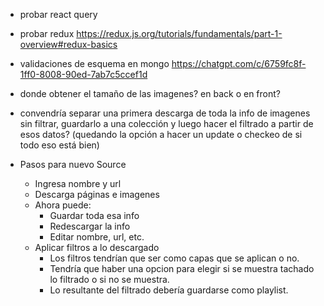 - probar react query
- probar redux https://redux.js.org/tutorials/fundamentals/part-1-overview#redux-basics

- validaciones de esquema en mongo
  https://chatgpt.com/c/6759fc8f-1ff0-8008-90ed-7ab7c5ccef1d

- donde obtener el tamaño de las imagenes? en back o en front?

- convendría separar una primera descarga de toda la info de imagenes sin filtrar, guardarlo a una colección y luego hacer el filtrado a partir de esos datos? (quedando la opción a hacer un update o checkeo de si todo eso está bien)

- Pasos para nuevo Source

  - Ingresa nombre y url
  - Descarga páginas e imagenes
  - Ahora puede:
    - Guardar toda esa info
    - Redescargar la info
    - Editar nombre, url, etc.
  - Aplicar filtros a lo descargado
    - Los filtros tendrían que ser como capas que se aplican o no.
    - Tendría que haber una opcion para elegir si se muestra tachado lo filtrado o si no se muestra.
    - Lo resultante del filtrado debería guardarse como playlist.
